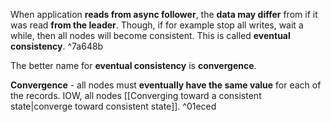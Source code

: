 When application **reads from async follower**, the **data may differ** from if it was read **from the leader**. Though, if for example stop all writes, wait a while, then all nodes will become consistent. This is called **eventual consistency**. ^7a648b

The better name for **eventual consistency** is **convergence**.

**Convergence** - all nodes must **eventually have the same value** for each of the records. IOW, all nodes [[Converging toward a consistent state|converge toward consistent state]]. ^01eced